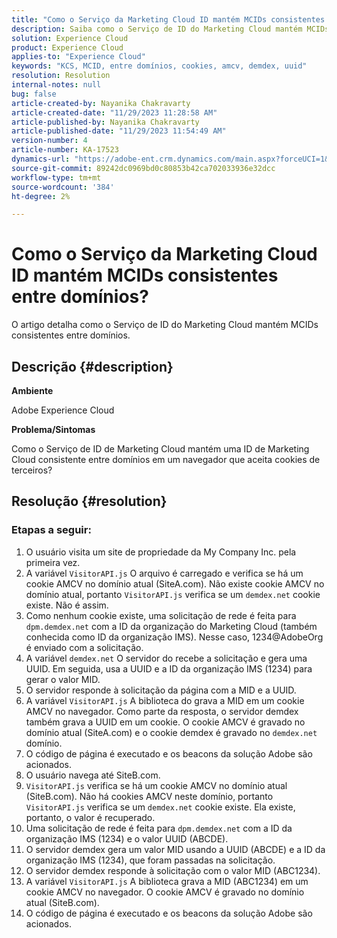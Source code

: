 ```yaml
---
title: "Como o Serviço da Marketing Cloud ID mantém MCIDs consistentes entre domínios?"
description: Saiba como o Serviço de ID do Marketing Cloud mantém MCIDs consistentes entre domínios.
solution: Experience Cloud
product: Experience Cloud
applies-to: "Experience Cloud"
keywords: "KCS, MCID, entre domínios, cookies, amcv, demdex, uuid"
resolution: Resolution
internal-notes: null
bug: false
article-created-by: Nayanika Chakravarty
article-created-date: "11/29/2023 11:28:58 AM"
article-published-by: Nayanika Chakravarty
article-published-date: "11/29/2023 11:54:49 AM"
version-number: 4
article-number: KA-17523
dynamics-url: "https://adobe-ent.crm.dynamics.com/main.aspx?forceUCI=1&pagetype=entityrecord&etn=knowledgearticle&id=a140bd7a-aa8e-ee11-8179-6045bd006239"
source-git-commit: 89242dc0969bd0c80853b42ca702033936e32dcc
workflow-type: tm+mt
source-wordcount: '384'
ht-degree: 2%

---
```


# Como o Serviço da Marketing Cloud ID mantém MCIDs consistentes entre domínios?


O artigo detalha como o Serviço de ID do Marketing Cloud mantém MCIDs consistentes entre domínios.

## Descrição {#description}


<b>Ambiente</b>

Adobe Experience Cloud

<b>Problema/Sintomas</b>

Como o Serviço de ID de Marketing Cloud mantém uma ID de Marketing Cloud consistente entre domínios em um navegador que aceita cookies de terceiros?


## Resolução {#resolution}


### Etapas a seguir:

1. O usuário visita um site de propriedade da My Company Inc. pela primeira vez.
2. A variável `VisitorAPI.js` O arquivo é carregado e verifica se há um cookie AMCV no domínio atual (SiteA.com). Não existe cookie AMCV no domínio atual, portanto `VisitorAPI.js` verifica se um `demdex.net` cookie existe. Não é assim.
3. Como nenhum cookie existe, uma solicitação de rede é feita para `dpm.demdex.net` com a ID da organização do Marketing Cloud (também conhecida como ID da organização IMS). Nesse caso, 1234@AdobeOrg é enviado com a solicitação.
4. A variável `demdex.net` O servidor do recebe a solicitação e gera uma UUID. Em seguida, usa a UUID e a ID da organização IMS (1234) para gerar o valor MID.
5. O servidor responde à solicitação da página com a MID e a UUID.
6. A variável `VisitorAPI.js` A biblioteca do grava a MID em um cookie AMCV no navegador. Como parte da resposta, o servidor demdex também grava a UUID em um cookie. O cookie AMCV é gravado no domínio atual (SiteA.com) e o cookie demdex é gravado no `demdex.net` domínio.
7. O código de página é executado e os beacons da solução Adobe são acionados.
8. O usuário navega até SiteB.com.
9. `VisitorAPI.js` verifica se há um cookie AMCV no domínio atual (SiteB.com). Não há cookies AMCV neste domínio, portanto `VisitorAPI.js` verifica se um `demdex.net` cookie existe. Ela existe, portanto, o valor é recuperado.
10. Uma solicitação de rede é feita para `dpm.demdex.net` com a ID da organização IMS (1234) e o valor UUID (ABCDE).
11. O servidor demdex gera um valor MID usando a UUID (ABCDE) e a ID da organização IMS (1234), que foram passadas na solicitação.
12. O servidor demdex responde à solicitação com o valor MID (ABC1234).
13. A variável `VisitorAPI.js` A biblioteca grava a MID (ABC1234) em um cookie AMCV no navegador. O cookie AMCV é gravado no domínio atual (SiteB.com).
14. O código de página é executado e os beacons da solução Adobe são acionados.

